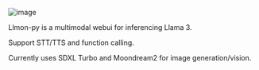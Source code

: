 ![image](https://github.com/3eeps/llmon-py/assets/55860052/5603c6b4-6b68-4814-96b1-bd46bff1c78e)

Llmon-py is a multimodal webui for inferencing Llama 3.

Support STT/TTS and function calling.

Currently uses SDXL Turbo and Moondream2 for image generation/vision.
